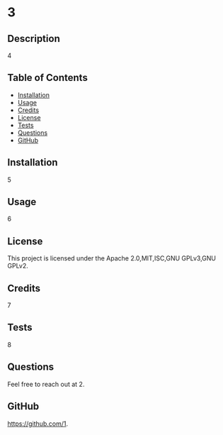 # 3
  ## Description
  4

  ## Table of Contents
  * [Installation](#installation)
  * [Usage](#usage)
  * [Credits](#credits)
  * [License](#license)
  * [Tests](#tests)
  * [Questions](#questions)
  * [GitHub](#github)

  ## Installation 
  5

  ## Usage
  6
   
  ## License
  This project is licensed under the Apache 2.0,MIT,ISC,GNU GPLv3,GNU GPLv2.

  ## Credits
  7

  ## Tests
  8
  
  ## Questions
  Feel free to reach out at 2.

  ## GitHub
  https://github.com/1.
